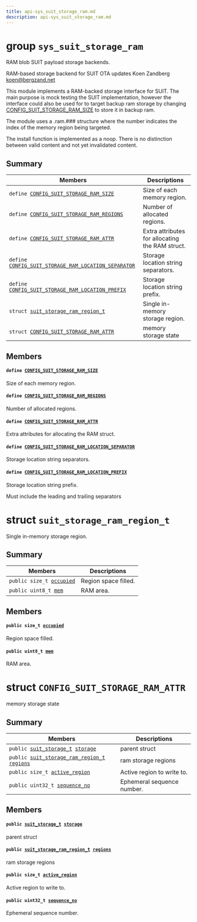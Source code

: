 ```yaml
---
title: api-sys_suit_storage_ram.md
description: api-sys_suit_storage_ram.md
---
```

# group `sys_suit_storage_ram` 

RAM blob SUIT payload storage backends.

RAM-based storage backend for SUIT OTA updates Koen Zandberg [koen@bergzand.net](mailto:koen@bergzand.net)

This module implements a RAM-backed storage interface for SUIT. The main purpose is mock testing the SUIT implementation, however the interface could also be used for to target backup ram storage by changing [CONFIG_SUIT_STORAGE_RAM_SIZE](./doc/starlight-docs/src/content/docs/apidoc/api-undefined.md#group__sys__suit__storage__ram_1gab96694588bb20e0d873773ffb5828f68) to store it in backup ram.

The module uses a .ram.### structure where the number indicates the index of the memory region being targeted.

The install function is implemented as a noop. There is no distinction between valid content and not yet invalidated content.

## Summary

 Members                        | Descriptions                                
--------------------------------|---------------------------------------------
`define `[`CONFIG_SUIT_STORAGE_RAM_SIZE`](#group__sys__suit__storage__ram_1gab96694588bb20e0d873773ffb5828f68)            | Size of each memory region.
`define `[`CONFIG_SUIT_STORAGE_RAM_REGIONS`](#group__sys__suit__storage__ram_1ga46e49f82fa263234ecafc211de03ad9f)            | Number of allocated regions.
`define `[`CONFIG_SUIT_STORAGE_RAM_ATTR`](#group__sys__suit__storage__ram_1ga93f92e3aef2fccdec9635616f76aaf2d)            | Extra attributes for allocating the RAM struct.
`define `[`CONFIG_SUIT_STORAGE_RAM_LOCATION_SEPARATOR`](#group__sys__suit__storage__ram_1ga65a796565e3f07b2213cd3133823d5fe)            | Storage location string separators.
`define `[`CONFIG_SUIT_STORAGE_RAM_LOCATION_PREFIX`](#group__sys__suit__storage__ram_1gad9794f288082ff17b13ffa38f185f2bd)            | Storage location string prefix.
`struct `[`suit_storage_ram_region_t`](#structsuit__storage__ram__region__t) | Single in-memory storage region.
`struct `[`CONFIG_SUIT_STORAGE_RAM_ATTR`](#structCONFIG__SUIT__STORAGE__RAM__ATTR) | memory storage state

## Members

#### `define `[`CONFIG_SUIT_STORAGE_RAM_SIZE`](#group__sys__suit__storage__ram_1gab96694588bb20e0d873773ffb5828f68) 

Size of each memory region.

#### `define `[`CONFIG_SUIT_STORAGE_RAM_REGIONS`](#group__sys__suit__storage__ram_1ga46e49f82fa263234ecafc211de03ad9f) 

Number of allocated regions.

#### `define `[`CONFIG_SUIT_STORAGE_RAM_ATTR`](#group__sys__suit__storage__ram_1ga93f92e3aef2fccdec9635616f76aaf2d) 

Extra attributes for allocating the RAM struct.

#### `define `[`CONFIG_SUIT_STORAGE_RAM_LOCATION_SEPARATOR`](#group__sys__suit__storage__ram_1ga65a796565e3f07b2213cd3133823d5fe) 

Storage location string separators.

#### `define `[`CONFIG_SUIT_STORAGE_RAM_LOCATION_PREFIX`](#group__sys__suit__storage__ram_1gad9794f288082ff17b13ffa38f185f2bd) 

Storage location string prefix.

Must include the leading and trailing separators

# struct `suit_storage_ram_region_t` 

Single in-memory storage region.

## Summary

 Members                        | Descriptions                                
--------------------------------|---------------------------------------------
`public size_t `[`occupied`](#structsuit__storage__ram__region__t_1a89f817c6a071d0b8e0c38f93d7806a9b) | Region space filled.
`public uint8_t `[`mem`](#structsuit__storage__ram__region__t_1a8f5459b61c2f8e6383afa04d646536d6) | RAM area.

## Members

#### `public size_t `[`occupied`](#structsuit__storage__ram__region__t_1a89f817c6a071d0b8e0c38f93d7806a9b) 

Region space filled.

#### `public uint8_t `[`mem`](#structsuit__storage__ram__region__t_1a8f5459b61c2f8e6383afa04d646536d6) 

RAM area.

# struct `CONFIG_SUIT_STORAGE_RAM_ATTR` 

memory storage state

## Summary

 Members                        | Descriptions                                
--------------------------------|---------------------------------------------
`public `[`suit_storage_t`](./doc/starlight-docs/src/content/docs/apidoc/api-undefined.md#group__sys__suit__storage_1ga03298711d23f61d14c2a44095fc9c3d0)` `[`storage`](#structCONFIG__SUIT__STORAGE__RAM__ATTR_1a9f7db3e1fa7d6898128903077af90065) | parent struct
`public `[`suit_storage_ram_region_t`](./doc/starlight-docs/src/content/docs/apidoc/api-sys_suit_storage_ram.md#structsuit__storage__ram__region__t)` `[`regions`](#structCONFIG__SUIT__STORAGE__RAM__ATTR_1a1aa3e18bd85552b5df16759973f35988) | ram storage regions
`public size_t `[`active_region`](#structCONFIG__SUIT__STORAGE__RAM__ATTR_1ac7a10b5bda01902feef4894403e3a472) | Active region to write to.
`public uint32_t `[`sequence_no`](#structCONFIG__SUIT__STORAGE__RAM__ATTR_1a5ed52ccf73ee990c69d888e2692f91b5) | Ephemeral sequence number.

## Members

#### `public `[`suit_storage_t`](./doc/starlight-docs/src/content/docs/apidoc/api-undefined.md#group__sys__suit__storage_1ga03298711d23f61d14c2a44095fc9c3d0)` `[`storage`](#structCONFIG__SUIT__STORAGE__RAM__ATTR_1a9f7db3e1fa7d6898128903077af90065) 

parent struct

#### `public `[`suit_storage_ram_region_t`](./doc/starlight-docs/src/content/docs/apidoc/api-sys_suit_storage_ram.md#structsuit__storage__ram__region__t)` `[`regions`](#structCONFIG__SUIT__STORAGE__RAM__ATTR_1a1aa3e18bd85552b5df16759973f35988) 

ram storage regions

#### `public size_t `[`active_region`](#structCONFIG__SUIT__STORAGE__RAM__ATTR_1ac7a10b5bda01902feef4894403e3a472) 

Active region to write to.

#### `public uint32_t `[`sequence_no`](#structCONFIG__SUIT__STORAGE__RAM__ATTR_1a5ed52ccf73ee990c69d888e2692f91b5) 

Ephemeral sequence number.

